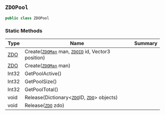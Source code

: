 ## `ZDOPool`

```csharp
public class ZDOPool

```

### Static Methods

| Type | Name | Summary | 
| --- | --- | --- | 
| [ZDO](./ZDO.md) | Create([`ZDOMan`](./ZDOMan.md) man, [`ZDOID`](./ZDOID.md) id, Vector3 position) |  | 
| [ZDO](./ZDO.md) | Create([`ZDOMan`](./ZDOMan.md) man) |  | 
| Int32 | GetPoolActive() |  | 
| Int32 | GetPoolSize() |  | 
| Int32 | GetPoolTotal() |  | 
| void | Release(Dictionary&lt;[`ZDO`](./ZDO.md)ID, [`ZDO`](./ZDO.md)&gt; objects) |  | 
| void | Release([`ZDO`](./ZDO.md) zdo) |  | 


